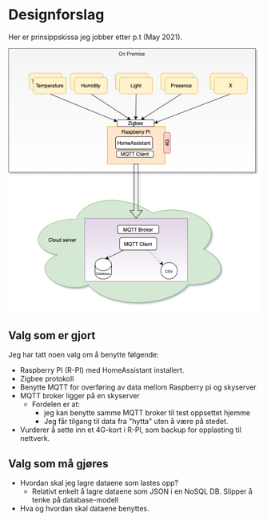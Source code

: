 # Designforslag

Her er prinsippskissa jeg jobber etter p.t (May 2021).



![Smarthus-v4](Smarthus-v4.png)

## Valg som er gjort

Jeg har tatt noen valg om å benytte følgende:

- Raspberry PI (R-PI) med HomeAssistant installert.
- Zigbee protokoll
- Benytte MQTT for overføring av data mellom Raspberry pi og skyserver
- MQTT broker ligger på en skyserver
  - Fordelen er at:
    - jeg kan benytte samme MQTT broker til test oppsettet hjemme
    - Jeg får tilgang til data fra "hytta" uten å være på stedet.
- Vurderer å sette inn et 4G-kort i R-PI, som backup for opplasting til nettverk.

## Valg som må gjøres

- Hvordan skal jeg lagre dataene som lastes opp?
  - Relativt enkelt å lagre dataene som JSON i en NoSQL DB. Slipper å tenke på database-modell
- Hva og hvordan skal dataene benyttes.